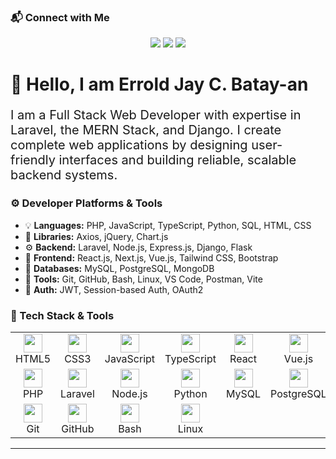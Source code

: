 <!-- Connect Section -->
<h3>📬 Connect with Me</h3>
<p align="center">
  <a href="mailto:erroldjayb@gmail.com"><img src="https://img.shields.io/badge/Email-D14836?style=for-the-badge&logo=gmail&logoColor=white"/></a>
  <a href="https://www.linkedin.com/in/erroldjayb/"><img src="https://img.shields.io/badge/LinkedIn-0077B5?style=for-the-badge&logo=linkedin&logoColor=white"/></a>
  <a href="https://www.facebook.com/erroldjay.carinobatayan.35"><img src="https://img.shields.io/badge/Facebook-1877F2?style=for-the-badge&logo=facebook&logoColor=white"/></a>
</p>

<!-- Introduction -->
<h1>👋 Hello, I am Errold Jay C. Batay-an</h1>
<p style="font-size: 20px;">
  I am a Full Stack Web Developer with expertise in Laravel, the MERN Stack, and Django. I create complete web applications by designing user-friendly interfaces and building reliable, scalable backend systems.
</p>

<!-- Developer Platforms & Tools Overview -->
<h3>⚙️ Developer Platforms & Tools</h3>

<ul>
  <li>💡 <strong>Languages:</strong> PHP, JavaScript, TypeScript, Python, SQL, HTML, CSS</li>
  <li>🧪 <strong>Libraries:</strong> Axios, jQuery, Chart.js</li>
  <li>⚙️ <strong>Backend:</strong> Laravel, Node.js, Express.js, Django, Flask</li>
  <li>🎨 <strong>Frontend:</strong> React.js, Next.js, Vue.js, Tailwind CSS, Bootstrap</li>
  <li>🧱 <strong>Databases:</strong> MySQL, PostgreSQL, MongoDB</li>
  <li>🧰 <strong>Tools:</strong> Git, GitHub, Bash, Linux, VS Code, Postman, Vite</li>
  <li>🔐 <strong>Auth:</strong> JWT, Session-based Auth, OAuth2</li>
</ul>

<!-- Graphical Tech Stack Section -->
<h3>🧰 Tech Stack & Tools</h3>

<!-- Each group is a row of boxes: Name + Icon in a box-like layout -->
<table>
  <tr>
    <td align="center">
      <img src="https://cdn.jsdelivr.net/gh/devicons/devicon/icons/html5/html5-original.svg" width="30" height="30"/><br/>HTML5
    </td>
    <td align="center">
      <img src="https://cdn.jsdelivr.net/gh/devicons/devicon/icons/css3/css3-original.svg" width="30" height="30"/><br/>CSS3
    </td>
    <td align="center">
      <img src="https://cdn.jsdelivr.net/gh/devicons/devicon/icons/javascript/javascript-original.svg" width="30" height="30"/><br/>JavaScript
    </td>
    <td align="center">
      <img src="https://cdn.jsdelivr.net/gh/devicons/devicon/icons/typescript/typescript-original.svg" width="30" height="30"/><br/>TypeScript
    </td>
    <td align="center">
      <img src="https://cdn.jsdelivr.net/gh/devicons/devicon/icons/react/react-original.svg" width="30" height="30"/><br/>React
    </td>
    <td align="center">
      <img src="https://cdn.jsdelivr.net/gh/devicons/devicon/icons/vuejs/vuejs-original.svg" width="30" height="30"/><br/>Vue.js
    </td>
    <td align="center">
      <img src="https://cdn.jsdelivr.net/gh/devicons/devicon/icons/nextjs/nextjs-original.svg" width="30" height="30"/><br/>Next.js
    </td>
  </tr>
  <tr>
    <td align="center">
      <img src="https://cdn.jsdelivr.net/gh/devicons/devicon/icons/php/php-original.svg" width="30" height="30"/><br/>PHP
    </td>
    <td align="center">
      <img src="https://www.vectorlogo.zone/logos/laravel/laravel-icon.svg" width="30" height="30"/><br/>Laravel
    </td>
    <td align="center">
      <img src="https://cdn.jsdelivr.net/gh/devicons/devicon/icons/nodejs/nodejs-original.svg" width="30" height="30"/><br/>Node.js
    </td>
    <td align="center">
      <img src="https://cdn.jsdelivr.net/gh/devicons/devicon/icons/python/python-original.svg" width="30" height="30"/><br/>Python
    </td>
    <td align="center">
      <img src="https://cdn.jsdelivr.net/gh/devicons/devicon/icons/mysql/mysql-original.svg" width="30" height="30"/><br/>MySQL
    </td>
    <td align="center">
      <img src="https://cdn.jsdelivr.net/gh/devicons/devicon/icons/postgresql/postgresql-original.svg" width="30" height="30"/><br/>PostgreSQL
    </td>
    <td align="center">
      <img src="https://cdn.jsdelivr.net/gh/devicons/devicon/icons/mongodb/mongodb-original.svg" width="30" height="30"/><br/>MongoDB
    </td>
  </tr>
  <tr>
    <td align="center">
      <img src="https://cdn.jsdelivr.net/gh/devicons/devicon/icons/git/git-original.svg" width="30" height="30"/><br/>Git
    </td>
    <td align="center">
      <img src="https://cdn.jsdelivr.net/gh/devicons/devicon/icons/github/github-original.svg" width="30" height="30"/><br/>GitHub
    </td>
    <td align="center">
      <img src="https://cdn.jsdelivr.net/gh/devicons/devicon/icons/bash/bash-original.svg" width="30" height="30"/><br/>Bash
    </td>
    <td align="center">
      <img src="https://cdn.jsdelivr.net/gh/devicons/devicon/icons/linux/linux-original.svg" width="30" height="30"/><br/>Linux
    </td>
  </tr>
</table>

---

<!-- You can continue with your Experience and Projects section from here -->
